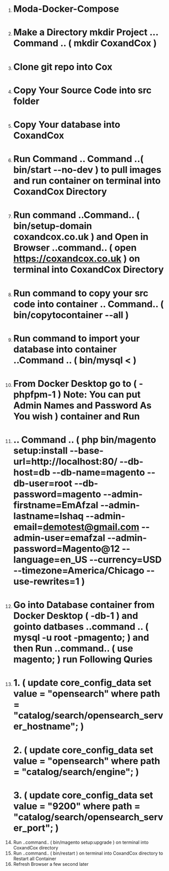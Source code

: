 1. # Moda-Docker-Compose
2. # Make a Directory mkdir Project ... Command .. ( mkdir CoxandCox )
3. # Clone git repo into Cox
4. # Copy Your Source Code into src folder
5. # Copy Your database into CoxandCox 
6. # Run Command .. Command ..( bin/start --no-dev )  to pull images and run container on terminal into CoxandCox Directory
7. # Run command ..Command.. ( bin/setup-domain coxandcox.co.uk ) and Open in Browser ..command.. ( open https://coxandcox.co.uk ) on terminal into CoxandCox Directory
8. # Run command to copy your src code into container .. Command.. ( bin/copytocontainer --all )
9. # Run command to import your database into container ..Command .. ( bin/mysql <  <Your-Databse-Name> ) 
10. # From Docker Desktop go to ( -phpfpm-1 ) Note: You can put Admin Names and Password As You wish )  container and Run 
11. # .. Command .. ( php bin/magento setup:install --base-url=http://localhost:80/ --db-host=db --db-name=magento --db-user=root --db-password=magento --admin-firstname=EmAfzal --admin-lastname=Ishaq --admin-email=demotest@gmail.com --admin-user=emafzal --admin-password=Magento@12 --language=en_US --currency=USD --timezone=America/Chicago --use-rewrites=1  )
12. # Go into Database container from Docker Desktop ( -db-1 ) and gointo datbases ..command .. ( mysql -u root -pmagento; ) and then Run ..command.. ( use magento; ) run Following Quries
13. # 1. ( update core_config_data set value = "opensearch" where path = "catalog/search/opensearch_server_hostname"; )
    # 2. ( update core_config_data set value = "opensearch" where path = "catalog/search/engine"; )
    # 3. ( update core_config_data set value = "9200" where path = "catalog/search/opensearch_server_port";  )
14. Run ..command.. ( bin/magento setup:upgrade ) on terminal into CoxandCox directory 
15. Run ..command.. ( bin/restart ) on terminal into CoxandCox directory to Restart all Container
16. Refresh Browser a few second later 
 
 
